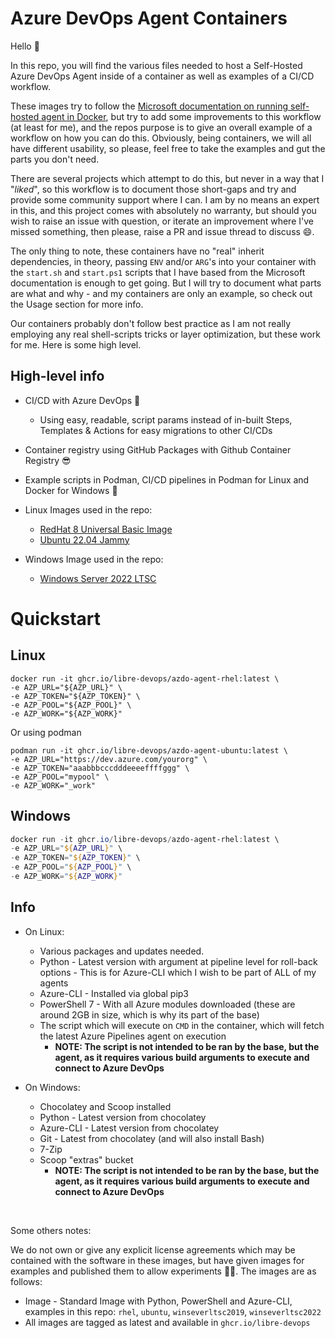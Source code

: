 # Azure DevOps Agent Containers

Hello :wave:

In this repo, you will find the various files needed to host a Self-Hosted Azure DevOps Agent inside of a container as well as examples of a CI/CD workflow.

These images try to follow the [Microsoft documentation on running self-hosted agent in Docker](https://docs.microsoft.com/en-us/azure/devops/pipelines/agents/docker?view=azure-devops), but try to add some improvements to this workflow (at least for me), and the repos purpose is to give an overall example of a workflow on how you can do this.  Obviously, being containers, we will all have different usability, so please, feel free to take the examples and gut the parts you don't need.

There are several projects which attempt to do this, but never in a way that I "_liked_", so this workflow is to document those short-gaps and try and provide some community support where I can.  I am by no means an expert in this, and this project comes with absolutely no warranty, but should you wish to raise an issue with question, or iterate an improvement where I've missed something, then please, raise a PR and issue thread to discuss :smile:.

The only thing to note, these containers have no "real" inherit dependencies, in theory, passing `ENV` and/or `ARG`'s into your container with the `start.sh` and `start.ps1` scripts that I have based from the Microsoft documentation is enough to get going. But I will try to document what parts are what and why - and my containers are only an example, so check out the Usage section for more info.

Our containers probably don't follow best practice as I am not really employing any real shell-scripts tricks or layer optimization, but these work for me. Here is some high level.

## High-level info

- CI/CD with Azure DevOps :rocket:
    - Using easy, readable, script params instead of in-built Steps, Templates & Actions for easy migrations to other CI/CDs
- Container registry using GitHub Packages with Github Container Registry :sunglasses:
- Example scripts in Podman, CI/CD pipelines in Podman for Linux and Docker for Windows :whale:
- Linux Images used in the repo:
   - [RedHat 8 Universal Basic Image ](https://catalog.redhat.com/software/container-stacks/detail/5ec53f50ef29fd35586d9a56)
   - [Ubuntu 22.04 Jammy](https://hub.docker.com/_/ubuntu)
  
 - Windows Image used in the repo:
   - [Windows Server 2022 LTSC](https://hub.docker.com/_/microsoft-windows-server/) 

# Quickstart

## Linux

```shell
docker run -it ghcr.io/libre-devops/azdo-agent-rhel:latest \
-e AZP_URL="${AZP_URL}" \
-e AZP_TOKEN="${AZP_TOKEN}" \
-e AZP_POOL="${AZP_POOL}" \
-e AZP_WORK="${AZP_WORK}"
```

Or using podman
```shell
podman run -it ghcr.io/libre-devops/azdo-agent-ubuntu:latest \
-e AZP_URL="https://dev.azure.com/yourorg" \
-e AZP_TOKEN="aaabbbcccdddeeeeffffggg" \
-e AZP_POOL="mypool" \
-e AZP_WORK="_work"
```


## Windows
```powershell
docker run -it ghcr.io/libre-devops/azdo-agent-rhel:latest \
-e AZP_URL="${AZP_URL}" \
-e AZP_TOKEN="${AZP_TOKEN}" \
-e AZP_POOL="${AZP_POOL}" \
-e AZP_WORK="${AZP_WORK}"
```

## Info

  - On Linux:
     - Various packages and updates needed.
     - Python - Latest version with argument at pipeline level for roll-back options - This is for Azure-CLI which I wish to be part of ALL of my agents
     - Azure-CLI - Installed via global pip3
     - PowerShell 7 - With all Azure modules downloaded (these are around 2GB in size, which is why its part of the base)
     - The script which will execute on `CMD` in the container, which will fetch the latest Azure Pipelines agent on execution
       - **NOTE: The script is not intended to be ran by the base, but the agent, as it requires various build arguments to execute and connect to Azure DevOps** 

  - On Windows:
    - Chocolatey and Scoop installed
    - Python - Latest version from chocolatey
    - Azure-CLI - Latest version from chocolatey
    - Git - Latest from chocolatey (and will also install Bash)
    - 7-Zip
    - Scoop "extras" bucket
      - **NOTE: The script is not intended to be ran by the base, but the agent, as it requires various build arguments to execute and connect to Azure DevOps**

</br>

Some others notes:

We do not own or give any explicit license agreements which may be contained with the software in these images, but have given images for examples and published them to allow experiments :scientist:.  The images are as follows:

- Image - Standard Image with Python, PowerShell and Azure-CLI, examples in this repo:  `rhel`, `ubuntu`, `winseverltsc2019`, `winseverltsc2022`
- All images are tagged as latest and available in `ghcr.io/libre-devops`